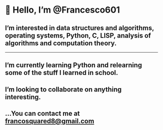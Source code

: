 # 👋 Hello, I’m @Francesco601

 ## I’m interested in data structures and algorithms, operating systems, Python, C, LISP, analysis of algorithms and computation theory.
---
   ## I’m currently learning  Python and relearning some of the stuff I learned in school. 
 
  ## I’m looking to collaborate on  anything interesting.
  
  ## ...You can contact me at  <francosquared8@gmail.com>




<!---
Francesco601/Francesco601 is a ✨ special ✨ repository because its `README.md` (this file) appears on your GitHub profile.
You can click the Preview link to take a look at your changes.
--->
